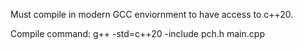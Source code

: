 Must compile in modern GCC enviornment to have access to c++20.

Compile command: g++ -std=c++20 -include pch.h main.cpp

